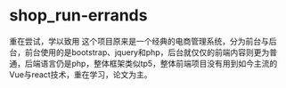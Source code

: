 # shop_run-errands
重在尝试，学以致用
这个项目原来是一个经典的电商管理系统，分为前台与后台，前台使用的是bootstrap、jquery和php，后台就仅仅的前端内容则更为普通，后端语言仍是php，整体框架类似tp5，整体前端项目没有用到如今主流的Vue与react技术，重在学习，论文为主。

